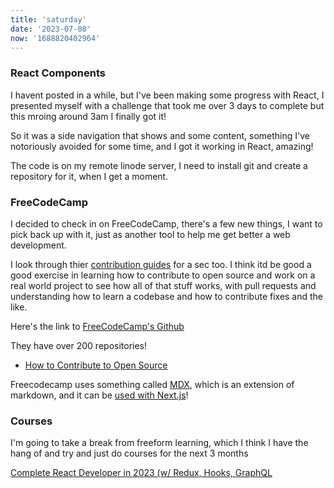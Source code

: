 ```yaml
---
title: 'saturday'
date: '2023-07-08'
now: '1688820402964'
---
```



### React Components
I havent posted in a while, but I've been making some progress with React, I presented myself with a challenge that took me over 3 days to complete but this mroing around 3am I finally
got it!

So it was a side navigation that shows and some content, something I've notoriously avoided for some time, and I got it working in React, amazing!

The code is on my remote linode server, I need to install git and create a repository for it, when I get a moment.



### FreeCodeCamp
I decided to check in on FreeCodeCamp, there's a few new things, I want to pick back up with it, just as another tool to help me get better a web development.

I look through thier [contribution guides](https://contribute.freecodecamp.org/#/index?id=learning-platform) for a sec too. I think itd be good a good exercise in learning how to contribute to open source and work on a real world project to see how all of that stuff works, with pull requests and understanding how to learn a codebase and how to contribute fixes and the like.

Here's the link to [FreeCodeCamp's Github]()

They have over 200 repositories!

 - [How to Contribute to Open Source](https://github.com/freeCodeCamp/how-to-contribute-to-open-source)


Freecodecamp uses something called [MDX](https://www.gatsbyjs.com/docs/glossary/#mdx), which is an extension of markdown, and it can be [used with Next.js](https://nextjs.org/docs/pages/building-your-application/configuring/mdx)!




### Courses

I'm going to take a break from freeform learning, which I think I have the hang of and try and just do courses for the next 3 months

[Complete React Developer in 2023 (w/ Redux, Hooks, GraphQL](https://www.udemy.com/course/complete-react-developer-zero-to-mastery/learn/lecture/35881954#overview)




